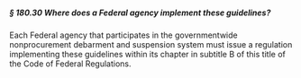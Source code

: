 ##### § 180.30 Where does a Federal agency implement these guidelines? #####

Each Federal agency that participates in the governmentwide nonprocurement debarment and suspension system must issue a regulation implementing these guidelines within its chapter in subtitle B of this title of the Code of Federal Regulations.
